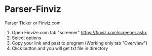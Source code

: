 # Parser-Finviz
Parser Ticker or Finviz.com
1) Open Finvize.com tab "screener" https://finviz.com/screener.ashx
2) Select options
3) Copy your link and past to program (Working only tab "Overview")
4) Click button and you will get txt file in directory
